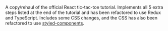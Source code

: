 A copy/rehaul of the official React tic-tac-toe tutorial.
Implements all 5 extra steps listed at the end of the tutorial and has been refactored to use Redux and TypeScript.
Includes some CSS changes, and the CSS has also been refactored to use [styled-components](https://github.com/styled-components/styled-components).
